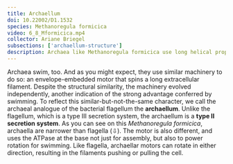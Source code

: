 ```yaml
---
title: Archaellum
doi: 10.22002/D1.1532
species: Methanoregula formicica
video: 6_8_Mformicica.mp4
collector: Ariane Briegel
subsections: ['archaellum-structure']
description: Archaea like Methanoregula formicica use long helical propellers called archaealla to swim. They are assembled and spun by a type II secretion system
---
```


Archaea swim, too. And as you might expect, they use similar machinery to do so: an envelope-embedded motor that spins a long extracellular filament. Despite the structural similarity, the machinery evolved independently, another indication of the strong advantage conferred by swimming. To reflect this similar-but-not-the-same character, we call the archaeal analogue of the bacterial flagellum the **archaellum**. Unlike the flagellum, which is a type III secretion system, the archaellum is a **type II secretion system**. As you can see on this *Methanoregula formicica*, archaella are narrower than flagella (⇩). The motor is also different, and uses the ATPase at the base not just for assembly, but also to power rotation for swimming. Like flagella, archaellar motors can rotate in either direction, resulting in the filaments pushing or pulling the cell.

